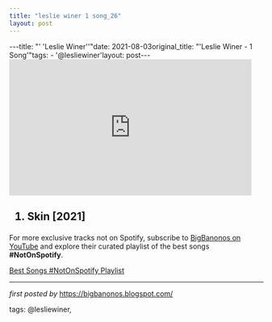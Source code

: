 ```yaml
---
title: "leslie winer 1 song_26"
layout: post
---
```

---title: "' 'Leslie Winer''"date: 2021-08-03original_title: "'Leslie Winer - 1 Song'"tags:  - '@lesliewiner'layout: post---<iframe frameborder="0" height="270" src="https://youtube.com/embed/yEYRS03q4ws" width="480"></iframe><h2><ol><li>Skin [2021]</li></ol></h2><!--Subscribe and Playlist Links--><div>    <p>For more exclusive tracks not on Spotify, subscribe to <a href="https://www.youtube.com/@BigBanonos" target="_blank">BigBanonos on YouTube</a> and explore their curated playlist of the best songs <strong>#NotOnSpotify</strong>.</p>    <p><a href="https://www.youtube.com/playlist?list=PLtuNtuTatqI0kFahUCbtbfenC_ET5O_tr" target="_blank">Best Songs #NotOnSpotify Playlist<br /></a></p></div><hr /><p><em>first posted by</em> <a href="https://bigbanonos.blogspot.com/" rel="noopener" target="_new">https://bigbanonos.blogspot.com/</a></p><p>tags: @lesliewiner,</p>